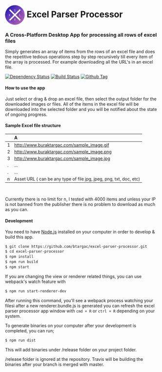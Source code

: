 # <img src="build/icons/128x128.png" width="64px" align="center" alt="Excel Parser Processor"> Excel Parser Processor

### A Cross-Platform Desktop App for processing all rows of excel files

Simply generates an array of items from the rows of an excel file and does the repetitive tedious operations step by step 
recursively till every item of the array is processed. For example downloading all the URL's in an excel file.

[![Dependency Status][david_img]][david_site]
[![Build Status][travis_img]][travis_site]
[![Github Tag][github-tag-image]][github-tag-url]

#### How to use the app

Just select or drag & drop an excel file, then select the output folder for the downloaded images or files. All of the 
items in the excel file will be downloaded into the selected folder and you will be notified about the state of ongoing
progress.

#### Sample Excel file structure

|               | A                                                                 |
| ------------- | :---------------------------------------------------------------- |
| 1             | http://www.buraktargac.com/sample_image.gif                       |
| 2             | http://www.buraktargac.com/sample_image.png                       |
| 3             | http://www.buraktargac.com/sample_image.jpg                       |
| .             | ...                                                               |
| .             | ...                                                               |
| n             | Asset URL ( can be any type of file jpg, jpeg, png, txt, doc, etc)|

<br/>

Currently there is no limit for n, I tested with 4000 items and unless your IP is not banned from the publisher there 
is no problem to download as much as you can.

#### Development

You need to have [Node.js](https://nodejs.org) installed on your computer in order to develop & build this app.

```bash
$ git clone https://github.com/btargac/excel-parser-processor.git
$ cd excel-parser-processor
$ npm install
$ npm run build
$ npm start
```

If you are changing the view or renderer related things, you can use webpack's watch feature with

```bash
$ npm run start-renderer-dev
```

After running this command, you'll see a webpack process watching your filesi after a new renderer.bundle.js is generated
you can refresh the excel parser processor app window with `cmd + R` or `ctrl + R` depending on your system.

To generate binaries on your computer after your development is completed, you can run;

```bash
$ npm run dist
```

This will add binaries under /release folder on your project folder.

/release folder is ignored at the repository. Travis will be building the binaries after your branch is merged with master.

[david_img]: https://david-dm.org/btargac/excel-parser-processor/status.svg
[david_site]: https://david-dm.org/btargac/excel-parser-processor

[travis_img]: https://travis-ci.org/btargac/excel-parser-processor.svg?branch=master
[travis_site]: https://travis-ci.org/btargac/excel-parser-processor

[github-tag-image]: https://img.shields.io/github/tag/btargac/excel-parser-processor.svg
[github-tag-url]: https://github.com/btargac/excel-parser-processor/releases/latest
